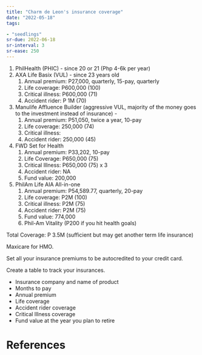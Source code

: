```yaml
---
title: "Charm de Leon's insurance coverage"
date: "2022-05-18"
tags:

- "seedlings"
sr-due: 2022-06-18
sr-interval: 3
sr-ease: 250
---
```


1. PhilHealth (PHIC) - since 20 or 21 (Php 4-6k per year)
2. AXA Life Basix (VUL) - since 23 years old
	1. Annual premium: P27,000, quarterly, 15-pay, quarterly
	2. Life coverage: P600,000 (100)
	3. Critical illness: P600,000 (71)
	4. Accident rider: P 1M (70)
3. Manulife Affluence Builder (aggressive VUL, majority of the money goes to the investment instead of insurance) - 
	1. Annual premium: P51,050, twice a year, 10-pay
	2. Life coverage: 250,000 (74)
	3. Critical illness:
	4. Accident rider: 250,000 (45)
4. FWD Set for Health
	1. Annual premium: P33,202, 10-pay
	2. Life Coverage: P650,000 (75)
	3. Critical Illness: P650,000 (75) x 3
	4. Accident rider: NA
	5. Fund value: 200,000
5. PhilAm Life AIA All-in-one
	1. Annual premium: P54,589.77, quarterly, 20-pay
	2. Life coverage: P2M (100)
	3. Critical illness: P2M (75)
	4. Accident rider: P2M (75)
	5. Fund value: 774,000
	6. Phil-Am Vitality (P200 if you hit health goals)

Total Coverage: P 3.5M (sufficient but may get another term life insurance)

Maxicare for HMO.

Set all your insurance premiums to be autocredited to your credit card.

Create a table to track your insurances.
- Insurance company and name of product
- Months to pay
- Annual premium
- Life coverage
- Accident rider coverage
- Critical Illness coverage
- Fund value at the year you plan to retire

# References
